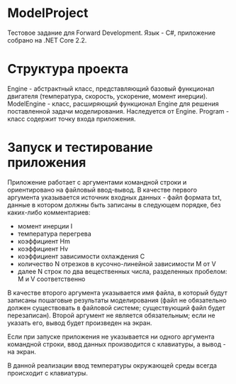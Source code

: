 # ModelProject
Тестовое задание для Forward Development. Язык - C#, приложение собрано на .NET Core 2.2.

# Структура проекта
Engine - абстрактный класс, представляющий базовый функционал двигателя (температура, скорость, ускорение, момент инерции).
ModelEngine - класс, расширяющий функционал Engine для решения поставленной задачи моделирования. Наследуется от Engine.
Program - класс содержит точку входа приложения.

# Запуск и тестирование приложения
Приложение работает с аргументами командной строки и ориентировано на файловый ввод-вывод.
В качестве первого аргумента указывается источник входных данных - файл формата txt, данные в котором должны быть записаны в следующем порядке, без каких-либо комментариев:
 - момент инерции I
 - температура перегрева
 - коэффициент Hm
 - коэффициент Hv
 - коэффициент зависимости охлаждения С
 - количество N отрезков в кусочно-линейной зависимости M от V
 - далее N строк по два вещественных числа, разделенных пробелом: M и V соответственно

В качестве второго аргумента указывается имя файла, в который будут записаны пошаговые результаты моделирования (файл не обязательно должен существовать в файловой системе; 
существующий файл будет перезаписан). Второй аргумент не является обязательным; если не указать его, вывод будет произведен на экран.

Если при запуске приложения не указывается ни одного аргумента командной строки, ввод данных производится с клавиатуры, а вывод - на экран.

В данной реализации ввод температуры окружающей среды всегда происходит с клавиатуры.

